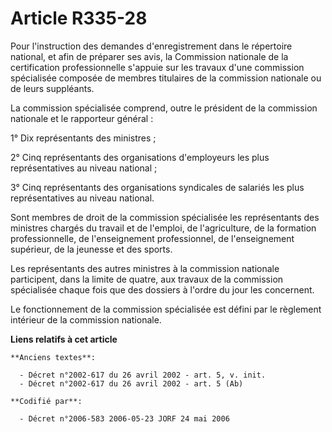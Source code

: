 # Article R335-28

Pour l'instruction des demandes d'enregistrement dans le répertoire national, et afin de préparer ses avis, la Commission
nationale de la certification professionnelle s'appuie sur les travaux d'une commission spécialisée composée de membres
titulaires de la commission nationale ou de leurs suppléants.

La commission spécialisée comprend, outre le président de la commission nationale et le rapporteur général :

1° Dix représentants des ministres ;

2° Cinq représentants des organisations d'employeurs les plus représentatives au niveau national ;

3° Cinq représentants des organisations syndicales de salariés les plus représentatives au niveau national.

Sont membres de droit de la commission spécialisée les représentants des ministres chargés du travail et de l'emploi, de
l'agriculture, de la formation professionnelle, de l'enseignement professionnel, de l'enseignement supérieur, de la jeunesse
et des sports.

Les représentants des autres ministres à la commission nationale participent, dans la limite de quatre, aux travaux de la
commission spécialisée chaque fois que des dossiers à l'ordre du jour les concernent.

Le fonctionnement de la commission spécialisée est défini par le règlement intérieur de la commission nationale.

**Liens relatifs à cet article**

	**Anciens textes**:

	  - Décret n°2002-617 du 26 avril 2002 - art. 5, v. init.
	  - Décret n°2002-617 du 26 avril 2002 - art. 5 (Ab)

	**Codifié par**:

	  - Décret n°2006-583 2006-05-23 JORF 24 mai 2006

